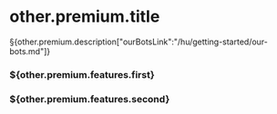 # other.premium.title

§{other.premium.description["ourBotsLink":"/hu/getting-started/our-bots.md"]}

### \${other.premium.features.first}

### \${other.premium.features.second}
